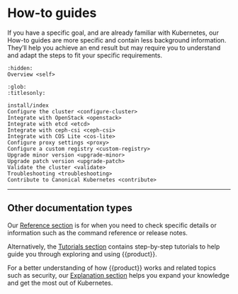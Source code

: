 # How-to guides

If you have a specific goal, and are already familiar with Kubernetes, our
How-to guides are more specific and contain less background information.
They’ll help you achieve an end result but may require you to understand and
adapt the steps to fit your specific requirements.

```{toctree}
:hidden:
Overview <self>
```

```{toctree}
:glob:
:titlesonly:

install/index
Configure the cluster <configure-cluster>
Integrate with OpenStack <openstack>
Integrate with etcd <etcd>
Integrate with ceph-csi <ceph-csi>
Integrate with COS Lite <cos-lite>
Configure proxy settings <proxy>
Configure a custom registry <custom-registry>
Upgrade minor version <upgrade-minor>
Upgrade patch version <upgrade-patch>
Validate the cluster <validate>
Troubleshooting <troubleshooting>
Contribute to Canonical Kubernetes <contribute>
```

---

## Other documentation types

Our [Reference section] is for when you need to check specific details or
information such as the command reference or release notes.

Alternatively, the [Tutorials section] contains step-by-step tutorials to help
guide you through exploring and using {{product}}.

For a better understanding of how {{product}} works and related topics
such as security, our [Explanation section] helps you expand your knowledge
and get the most out of Kubernetes.

<!--LINKS -->
[Tutorials section]: ../tutorial/index
[Explanation section]: ../explanation/index
[Reference section]: ../reference/index
